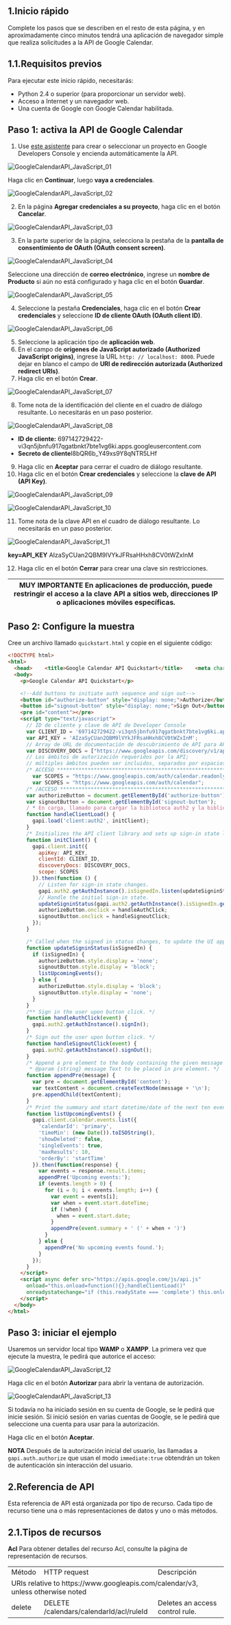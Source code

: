 1.Inicio rápido
---------------

Complete los pasos que se describen en el resto de esta página, y en aproximadamente cinco minutos tendrá una aplicación de navegador simple que realiza solicitudes a la API de Google Calendar.

1.1.Requisitos previos
-----------------------

Para ejecutar este inicio rápido, necesitarás:
* Python 2.4 o superior (para proporcionar un servidor web).
* Acceso a Internet y un navegador web.
* Una cuenta de Google con Google Calendar habilitada.

## Paso 1: activa la API de Google Calendar

1. Use [este asistente](https://console.developers.google.com/start/api?id=calendar) para crear o seleccionar un proyecto en Google Developers Console y encienda automáticamente la API. 

![GoogleCalendarAPI_JavaScript_01](https://github.com/HecFranco/Apuntes/blob/master/capture/GoogleCalendarAPI_JavaScript_01.jpg)

Haga clic en **Continuar**, luego **vaya a credenciales**.

![GoogleCalendarAPI_JavaScript_02](https://github.com/HecFranco/Apuntes/blob/master/capture/GoogleCalendarAPI_JavaScript_02.jpg)

2. En la página **Agregar credenciales a su proyecto**, haga clic en el botón **Cancelar**.

![GoogleCalendarAPI_JavaScript_03](https://github.com/HecFranco/Apuntes/blob/master/capture/GoogleCalendarAPI_JavaScript_03.jpg)

3. En la parte superior de la página, selecciona la pestaña de la **pantalla de consentimiento de OAuth (OAuth consent screen)**.

![GoogleCalendarAPI_JavaScript_04](https://github.com/HecFranco/Apuntes/blob/master/capture/GoogleCalendarAPI_JavaScript_04.jpg)

Seleccione una dirección de **correo electrónico**, ingrese un **nombre de Producto** si aún no está configurado y haga clic en el botón **Guardar**.

![GoogleCalendarAPI_JavaScript_05](https://github.com/HecFranco/Apuntes/blob/master/capture/GoogleCalendarAPI_JavaScript_05.jpg)

4. Seleccione la pestaña **Credenciales**, haga clic en el botón **Crear credenciales** y seleccione **ID de cliente OAuth (OAuth client ID)**.

![GoogleCalendarAPI_JavaScript_06](https://github.com/HecFranco/Apuntes/blob/master/capture/GoogleCalendarAPI_JavaScript_06.jpg)

5. Seleccione la aplicación tipo de **aplicación web**.
6. En el campo de **orígenes de JavaScript autorizado (Authorized JavaScript origins)**, ingrese la URL `http: // localhost: 8000`. Puede dejar en blanco el campo de **URI de redirección autorizada (Authorized redirect URIs)**.
7. Haga clic en el botón **Crear**.

![GoogleCalendarAPI_JavaScript_07](https://github.com/HecFranco/Apuntes/blob/master/capture/GoogleCalendarAPI_JavaScript_07.jpg)

8. Tome nota de la identificación del cliente en el cuadro de diálogo resultante. Lo necesitarás en un paso posterior.

![GoogleCalendarAPI_JavaScript_08](https://github.com/HecFranco/Apuntes/blob/master/capture/GoogleCalendarAPI_JavaScript_08.jpg)

* **ID de cliente:** 697142729422-vi3qn5jbnfu917qgatbnkt7bte1vg6ki.apps.googleusercontent.com
* **Secreto de cliente**I8bQR6b_Y49xs9Y8qNTR5LHf

9. Haga clic en **Aceptar** para cerrar el cuadro de diálogo resultante.
10. Haga clic en el botón **Crear credenciales** y seleccione la **clave de API (API Key)**.

![GoogleCalendarAPI_JavaScript_09](https://github.com/HecFranco/Apuntes/blob/master/capture/GoogleCalendarAPI_JavaScript_09.jpg)

![GoogleCalendarAPI_JavaScript_10](https://github.com/HecFranco/Apuntes/blob/master/capture/GoogleCalendarAPI_JavaScript_10.jpg)

11. Tome nota de la clave API en el cuadro de diálogo resultante. Lo necesitarás en un paso posterior.

![GoogleCalendarAPI_JavaScript_11](https://github.com/HecFranco/Apuntes/blob/master/capture/GoogleCalendarAPI_JavaScript_11.jpg)

**key=API_KEY** AIzaSyCUan2QBM9lVYkJFRsaHHxh8CV0tWZxInM

12. Haga clic en el botón **Cerrar** para crear una clave sin restricciones. 

| **MUY IMPORTANTE** En aplicaciones de producción, puede restringir el acceso a la clave API a sitios web, direcciones IP o aplicaciones móviles específicas. |
|---------------------------------------------------------------------------------------------|

## Paso 2: Configure la muestra

Cree un archivo llamado `quickstart.html` y copie en el siguiente código:

```html
<!DOCTYPE html>
<html>
  <head>    <title>Google Calendar API Quickstart</title>    <meta charset='utf-8' />  </head>
  <body>
    <p>Google Calendar API Quickstart</p>

    <!--Add buttons to initiate auth sequence and sign out-->
    <button id="authorize-button" style="display: none;">Authorize</button>
    <button id="signout-button" style="display: none;">Sign Out</button>
    <pre id="content"></pre>
    <script type="text/javascript">
      // ID de cliente y clave de API de Developer Console
      var CLIENT_ID = '697142729422-vi3qn5jbnfu917qgatbnkt7bte1vg6ki.apps.googleusercontent.com';
      var API_KEY = 'AIzaSyCUan2QBM9lVYkJFRsaHHxh8CV0tWZxInM';
      // Array de URL de documentación de descubrimiento de API para API utilizadas por el inicio rápido
      var DISCOVERY_DOCS = ["https://www.googleapis.com/discovery/v1/apis/calendar/v3/rest"];
      // Los ámbitos de autorización requeridos por la API; 
      // múltiples ámbitos pueden ser incluidos, separados por espacios.
      /* ACCESO ************************************************************************/
        var SCOPES = "https://www.googleapis.com/auth/calendar.readonly"; // acceso de solo lectura a calendarios
        var SCOPES = "https://www.googleapis.com/auth/calendar";          //acceso de lectura / escritura a calendarios
      /* /ACCESO ************************************************************************/
      var authorizeButton = document.getElementById('authorize-button');
      var signoutButton = document.getElementById('signout-button');
      / * En carga, llamado para cargar la biblioteca auth2 y la biblioteca del cliente API. * /
      function handleClientLoad() {
        gapi.load('client:auth2', initClient);
      }
      /* Initializes the API client library and sets up sign-in state listeners. */
      function initClient() {
        gapi.client.init({
          apiKey: API_KEY,
          clientId: CLIENT_ID,
          discoveryDocs: DISCOVERY_DOCS,
          scope: SCOPES
        }).then(function () {
          // Listen for sign-in state changes.
          gapi.auth2.getAuthInstance().isSignedIn.listen(updateSigninStatus);
          // Handle the initial sign-in state.
          updateSigninStatus(gapi.auth2.getAuthInstance().isSignedIn.get());
          authorizeButton.onclick = handleAuthClick;
          signoutButton.onclick = handleSignoutClick;
        });
      }

      /* Called when the signed in status changes, to update the UI appropriately. After a sign-in, the API is called. */
      function updateSigninStatus(isSignedIn) {
        if (isSignedIn) {
          authorizeButton.style.display = 'none';
          signoutButton.style.display = 'block';
          listUpcomingEvents();
        } else {
          authorizeButton.style.display = 'block';
          signoutButton.style.display = 'none';
        }
      }
      /** Sign in the user upon button click. */
      function handleAuthClick(event) {
        gapi.auth2.getAuthInstance().signIn();
      }
      /* Sign out the user upon button click. */
      function handleSignoutClick(event) {
        gapi.auth2.getAuthInstance().signOut();
      }
      /* Append a pre element to the body containing the given message as its text node. Used to display the results of the API call.
       * @param {string} message Text to be placed in pre element. */
      function appendPre(message) {
        var pre = document.getElementById('content');
        var textContent = document.createTextNode(message + '\n');
        pre.appendChild(textContent);
      }
      /* Print the summary and start datetime/date of the next ten events in the authorized user's calendar. If no events are found an appropriate message is printed. */
      function listUpcomingEvents() {
        gapi.client.calendar.events.list({
          'calendarId': 'primary',
          'timeMin': (new Date()).toISOString(),
          'showDeleted': false,
          'singleEvents': true,
          'maxResults': 10,
          'orderBy': 'startTime'
        }).then(function(response) {
          var events = response.result.items;
          appendPre('Upcoming events:');
          if (events.length > 0) {
            for (i = 0; i < events.length; i++) {
              var event = events[i];
              var when = event.start.dateTime;
              if (!when) {
                when = event.start.date;
              }
              appendPre(event.summary + ' (' + when + ')')
            }
          } else {
            appendPre('No upcoming events found.');
          }
        });
      }
    </script>
    <script async defer src="https://apis.google.com/js/api.js"
      onload="this.onload=function(){};handleClientLoad()"
      onreadystatechange="if (this.readyState === 'complete') this.onload()">
    </script>
  </body>
</html>
```
## Paso 3: iniciar el ejemplo

Usaremos un servidor local tipo **WAMP** o **XAMPP**.
La primera vez que ejecute la muestra, le pedirá que autorice el acceso:

![GoogleCalendarAPI_JavaScript_12](https://github.com/HecFranco/Apuntes/blob/master/capture/GoogleCalendarAPI_JavaScript_12.jpg)

Haga clic en el botón **Autorizar** para abrir la ventana de autorización.

![GoogleCalendarAPI_JavaScript_13](https://github.com/HecFranco/Apuntes/blob/master/capture/GoogleCalendarAPI_JavaScript_13.jpg)

Si todavía no ha iniciado sesión en su cuenta de Google, se le pedirá que inicie sesión. Si inició sesión en varias cuentas de Google, se le pedirá que seleccione una cuenta para usar para la autorización.

Haga clic en el botón **Aceptar**.

**NOTA** Después de la autorización inicial del usuario, las llamadas a `gapi.auth.authorize` que usan el modo `immediate:true` obtendrán un token de autenticación sin interacción del usuario.


2.Referencia de API
-------------------

Esta referencia de API está organizada por tipo de recurso. Cada tipo de recurso tiene una o más representaciones de datos y uno o más métodos.

2.1.Tipos de recursos
---------------------

**Acl** Para obtener detalles del recurso Acl, consulte la página de representación de recursos.

<table>
  <tr>
    <td>Método</td><td>HTTP request</td><td>Descripción</td>
  </tr>
  <tr><td colspan="3">URIs relative to https://www.googleapis.com/calendar/v3, unless otherwise noted</td></tr>
  <tr>
    <td>delete</td><td>DELETE <br/> /calendars/calendarId/acl/ruleId</td><td>Deletes an access control rule.</td>
  </tr>  
</table>

